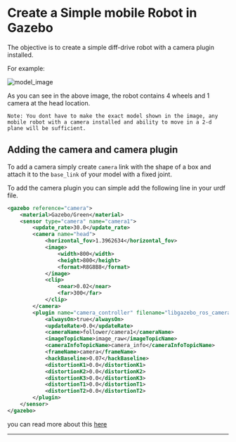 # Create a Simple mobile Robot in Gazebo

The objective is to create a simple diff-drive robot with a camera plugin installed.

For example:

![model_image](./model/png)

As you can see in the above image, the robot contains 4 wheels and 1 camera at the head location.

	Note: You dont have to make the exact model shown in the image, any mobile robot with a camera installed and ability to move in a 2-d plane will be sufficient.

## Adding the camera and camera plugin

To add a camera simply create `camera` link with the shape of a box and attach it to the `base_link` of your model with a fixed joint.

To add the camera plugin you can simple add the following line in your urdf file.

```xml
<gazebo reference="camera">
    <material>Gazebo/Green</material>
    <sensor type="camera" name="camera1">
        <update_rate>30.0</update_rate>
        <camera name="head">
            <horizontal_fov>1.3962634</horizontal_fov>
            <image>
                <width>800</width>
                <height>800</height>
                <format>R8G8B8</format>
            </image>
            <clip>
                <near>0.02</near>
                <far>300</far>
            </clip>
        </camera>
        <plugin name="camera_controller" filename="libgazebo_ros_camera.so">
            <alwaysOn>true</alwaysOn>
            <updateRate>0.0</updateRate>
            <cameraName>follower/camera1</cameraName>
            <imageTopicName>image_raw</imageTopicName>
            <cameraInfoTopicName>camera_info</cameraInfoTopicName>
            <frameName>camera</frameName>
            <hackBaseline>0.07</hackBaseline>
            <distortionK1>0.0</distortionK1>
            <distortionK2>0.0</distortionK2>
            <distortionK3>0.0</distortionK3>
            <distortionT1>0.0</distortionT1>
            <distortionT2>0.0</distortionT2>
        </plugin>
    </sensor>
</gazebo>
```

you can read more about this [here](http://gazebosim.org/tutorials?tut=ros_gzplugins)

<hr>